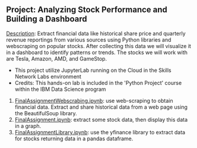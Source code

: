 ## Project: Analyzing Stock Performance and Building a Dashboard
<ins>Description</ins>: Extract financial data like historical share price and quarterly revenue reportings from various sources using Python libraries and webscraping on popular stocks. After collecting this data we will visualize it in a dashboard to identify patterns or trends. The stocks we will work with are Tesla, Amazon, AMD, and GameStop.
- This project utilize JupyterLab running on the Cloud in the Skills Network Labs environment
- Credits: This hands-on lab is included in the 'Python Project' course within the IBM Data Science program

1. [FinalAssignmentWebscrabing.ipynb](https://github.com/lamtran13/IBMDataScience-Coursea/blob/31acdc720d6190d0bd639a082aa4a3cf464307ba/PythonProject/FinalAssignmentWebscraping.ipynb): use web-scraping to obtain financial data. Extract and share historical data from a web page using the BeautifulSoup library. 
2. [FinalAssignment.ipynb](https://github.com/lamtran13/IBMDataScience-Coursea/blob/1d459662dce21f686330ed64119a61c199b7bbfa/PythonProject/FinalAssignment.ipynb): extract some stock data, then display this data in a graph.
3. [FinalAssignmentLibrary.ipynb](https://github.com/lamtran13/IBMDataScience-Coursea/blob/001182d83761d65ac06d3347461a68bbce80b3f7/PythonProject/FinalAssignmentLibrary.ipynb): use the yfinance library to extract data for stocks returning data in a pandas dataframe.
